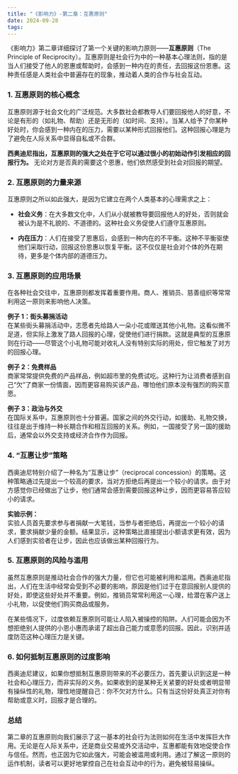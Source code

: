 ```yaml
---
title: "《影响力》-第二章：互惠原则"
date: 2024-09-28
tags: 
---
```

《影响力》第二章详细探讨了第一个关键的影响力原则——**互惠原则**（The Principle of Reciprocity）。互惠原则是社会行为中的一种基本心理法则，指的是当人们接受了他人的恩惠或帮助时，会感到一种内在的责任，去回报这份恩惠。这种责任感是人类社会中普遍存在的现象，推动着人类的合作与社会互动。

### 1. 互惠原则的核心概念
互惠原则源于社会文化的广泛规范。大多数社会都教导人们要回报他人的好意，不论是有形的（如礼物、帮助）还是无形的（如时间、支持）。当某人给予了你某种好处时，你会感到一种内在的压力，需要以某种形式回报他们。这种回报心理是为了避免在人际关系中显得自私或不合群。

**西奥迪尼指出，互惠原则的强大之处在于它可以通过很小的初始动作引发相应的回报行为。** 无论对方是否真的需要这个恩惠，他们依然感受到社会对回报的期望。

### 2. 互惠原则的力量来源
互惠原则之所以如此强大，是因为它建立在两个人类基本的心理需求之上：

- **社会义务**：在大多数文化中，人们从小就被教导要回报他人的好处，否则就会被认为是不礼貌的、不道德的。这种社会义务促使人们遵守互惠原则。
  
- **内在压力**：人们在接受了恩惠后，会感到一种内在的不平衡。这种不平衡驱使他们采取行动，回报这份恩惠以恢复平衡。这不仅仅是社会对个体的外在期待，更多是个体内部的道德压力。

### 3. 互惠原则的应用场景
在各种社会交往中，互惠原则都发挥着重要作用。商人、推销员、慈善组织等常常利用这一原则来影响他人决策。

**例子 1：街头募捐活动**  
在某些街头募捐活动中，志愿者先给路人一朵小花或赠送其他小礼物。这看似微不足道，但实际上激发了路人回报的心理，促使他们进行捐款。这就是典型的互惠原则在行动——尽管这个小礼物可能对收礼人没有特别实际的用处，但它触发了对方的回报心理。

**例子 2：免费样品**  
商家常常提供免费的产品样品，例如超市里的免费试吃。这种行为让消费者感到自己“欠”了商家一份情面，因而更容易购买该产品，哪怕他们原本没有强烈的购买意愿。

**例子 3：政治与外交**  
在国际关系中，互惠原则也十分普遍。国家之间的外交行动，如援助、礼物交换，往往是出于维持一种长期合作和相互回报的关系。例如，一国接受了另一国的援助后，通常会以外交支持或经济合作作为回报。

### 4. “互惠让步”策略
西奥迪尼特别介绍了一种名为“互惠让步”（reciprocal concession）的策略。这种策略通过先提出一个较高的要求，当对方拒绝后再提出一个较小的请求。由于对方感觉你已经做出了让步，他们通常会感到需要回报这种让步，因而更容易答应较小的请求。

**实验示例：**  
实验人员首先要求参与者捐献一大笔钱，当参与者拒绝后，再提出一个较小的请求，要求捐献少量的金额。结果显示，这种策略比直接提出小额请求更有效，因为人们感到实验者在让步，因此也应该做出某种回报行为。

### 5. 互惠原则的风险与滥用
虽然互惠原则是推动社会合作的强大力量，但它也可能被利用和滥用。西奥迪尼指出，人们在生活中经常会受到不必要的影响，原因是他们过于在意回报别人提供的好处，即使这些好处并不重要。例如，推销员常常利用这一心理，给潜在客户送上小礼物，以促使他们购买商品或服务。

在某些情况下，过度依赖互惠原则可能让人陷入被操控的陷阱。人们可能会因为不想拒绝别人提供的小恩小惠而承诺了超出自己能力或意愿的回报。因此，识别并适度防范这种心理压力是关键。

### 6. 如何抵制互惠原则的过度影响
西奥迪尼建议，如果你想抵制互惠原则带来的不必要压力，首先要认识到这是一种社会和心理压力，而非实际的义务。如果收到的是某种无关紧要的好处或者明显带有操纵性的礼物，理性地提醒自己：你不欠对方什么。只有当这份好处真正对你有帮助或意义时，回报才是合理的。

### 总结
第二章的互惠原则向我们展示了这一基本的社会行为法则如何在生活中发挥巨大作用。无论是在人际关系中，还是商业交易或外交活动中，互惠都能有效地促使合作与信任。然而，也正因为它如此强大，可能会被滥用或利用。通过了解这一原则的运作机制，读者可以更好地掌控自己在社会互动中的行为，避免被轻易操纵。